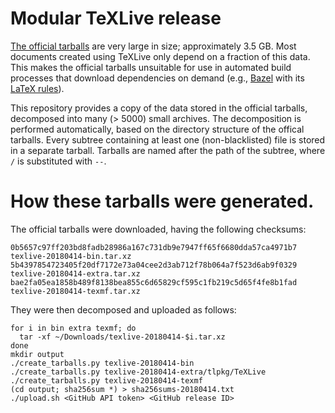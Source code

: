 # Modular TeXLive release

[The official tarballs](http://ftp.math.utah.edu/pub/tex/historic/systems/texlive/2018/)
are very large in size; approximately 3.5 GB. Most documents created
using TeXLive only depend on a fraction of this data. This makes the
official tarballs unsuitable for use in automated build processes that
download dependencies on demand (e.g., [Bazel](https://bazel.build/) with its
[LaTeX rules](https://github.com/ProdriveTechnologies/bazel-latex)).

This repository provides a copy of the data stored in the official
tarballs, decomposed into many (> 5000) small archives. The
decomposition is performed automatically, based on the directory
structure of the offical tarballs. Every subtree containing at least one
(non-blacklisted) file is stored in a separate tarball. Tarballs are
named after the path of the subtree, where `/` is substituted with `--`.

# How these tarballs were generated.

The official tarballs were downloaded, having the following checksums:

```
0b5657c97ff203bd8fadb28986a167c731db9e7947ff65f6680dda57ca4971b7  texlive-20180414-bin.tar.xz
5b4397854723405f20df7172e73a04cee2d3ab712f78b064a7f523d6ab9f0329  texlive-20180414-extra.tar.xz
bae2fa05ea1858b489f8138bea855c6d65829cf595c1fb219c5d65f4fe8b1fad  texlive-20180414-texmf.tar.xz
```

They were then decomposed and uploaded as follows:

```
for i in bin extra texmf; do
  tar -xf ~/Downloads/texlive-20180414-$i.tar.xz
done
mkdir output
./create_tarballs.py texlive-20180414-bin 
./create_tarballs.py texlive-20180414-extra/tlpkg/TeXLive
./create_tarballs.py texlive-20180414-texmf
(cd output; sha256sum *) > sha256sums-20180414.txt
./upload.sh <GitHub API token> <GitHub release ID>
```
